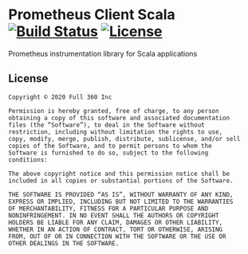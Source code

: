 # Prometheus Client Scala [![Build Status](https://travis-ci.org/full360/prometheus_client_scala.svg?branch=master)](https://travis-ci.org/full360/prometheus_client_scala) [![License](https://img.shields.io/badge/license-MIT%20License-blue.svg)](https://opensource.org/licenses/MIT)
Prometheus instrumentation library for Scala applications

## License

    Copyright © 2020 Full 360 Inc

    Permission is hereby granted, free of charge, to any person
    obtaining a copy of this software and associated documentation
    files (the “Software”), to deal in the Software without
    restriction, including without limitation the rights to use,
    copy, modify, merge, publish, distribute, sublicense, and/or sell
    copies of the Software, and to permit persons to whom the
    Software is furnished to do so, subject to the following
    conditions:
     
    The above copyright notice and this permission notice shall be
    included in all copies or substantial portions of the Software.
     
    THE SOFTWARE IS PROVIDED “AS IS”, WITHOUT WARRANTY OF ANY KIND,
    EXPRESS OR IMPLIED, INCLUDING BUT NOT LIMITED TO THE WARRANTIES
    OF MERCHANTABILITY, FITNESS FOR A PARTICULAR PURPOSE AND
    NONINFRINGEMENT. IN NO EVENT SHALL THE AUTHORS OR COPYRIGHT
    HOLDERS BE LIABLE FOR ANY CLAIM, DAMAGES OR OTHER LIABILITY,
    WHETHER IN AN ACTION OF CONTRACT, TORT OR OTHERWISE, ARISING
    FROM, OUT OF OR IN CONNECTION WITH THE SOFTWARE OR THE USE OR
    OTHER DEALINGS IN THE SOFTWARE.
